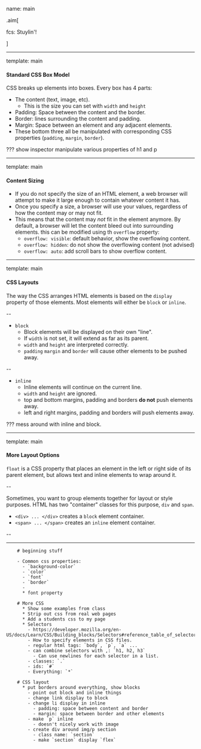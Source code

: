 name: main

.aim[<div>
  fcs: Stuylin'!
  </div>]

---
template: main

#### Standard CSS Box Model
CSS breaks up elements into boxes. Every box has 4 parts:
- The content (text, image, etc).
  - This is the size you can set with `width` and `height`
- Padding: Space between the content and the border.
- Border: lines surrounding the content and padding.
- Margin: Space between an element and any adjacent elements.
- These bottom three all be manipulated with corresponding CSS properties (`padding`, `margin`, `border`).

???
show inspector
manipulate various properties of h1 and p

---
template: main

#### Content Sizing
- If you do not specify the size of an HTML element, a web browser will attempt to make it large enough to contain whatever content it has.
- Once you specify a size, a browser will use your values, regardless of how the content may or may not fit.
- This means that the content may _not_ fit in the element anymore. By default, a browser will let the content bleed out into surrounding elements. this can be modified using th `overflow` property:
  - `overflow: visible`: default behavior, show the overflowing content.
  - `overflow: hidden`: do not show the overflowing content (not advised)
  - `overflow: auto`: add scroll bars to show overflow content.

---
template: main

#### CSS Layouts
The way the CSS arranges HTML elements is based on the `display` property of those elements. Most elements will either be `block` or `inline`.

--
- `block`
  - Block elements will be displayed on their own "line".
  - If `width` is not set, it will extend as far as its parent.
  - `width` and `height` are interpreted correctly.
  - `padding` `margin` and `border` will cause other elements to be pushed away.

--
- `inline`
  - Inline elements will continue on the current line.
  - `width` and `height` are ignored.
  - top and bottom margins, padding and borders __do not__ push elements away.
  - left and right margins, padding and borders will push elements away.

???
mess around with inline and block.

---
template: main

#### More Layout Options
`float` is a CSS property that places an element in the left or right side of its parent element, but allows text and inline elements to wrap around it.

--

Sometimes, you want to group elements together for layout or style purposes. HTML has two "container" classes for this purpose, `div` and `span`.

- `<div> ... </div>` creates a `block` element container.
- `<span> ... </span>` creates an `inline` element container.

--



---

        # beginning stuff

        - Common css properties:
          - `background-color`
          - `color`
          - `font`
          - `border`
          -
          * font property

        # More CSS
          * Show some examples from class
          * Strip out css from real web pages
          * Add a students css to my page
          * Selectors
            - https://developer.mozilla.org/en-US/docs/Learn/CSS/Building_blocks/Selectors#reference_table_of_selectors
            - How to specify elements in CSS files.
            - regular html tags: `body`, `p`, `a` ...
            - can combine selectors with ,: `h1, h2, h3`
              - Can use newlines for each selector in a list.
            - classes: `.`
            - ids: `#`
            - Everything: `*`

        # CSS layout
          * put borders around everything, show blocks
            - point out block and inline things
            - change link display to block
            - change li display in inline
              - padding: space between content and border
              - margin: space between border and other elements
            - make `p` inline
              - doesn't nicely work with image
            - create div around img/p section
              - class name: `section`
              - make `section` display `flex`
